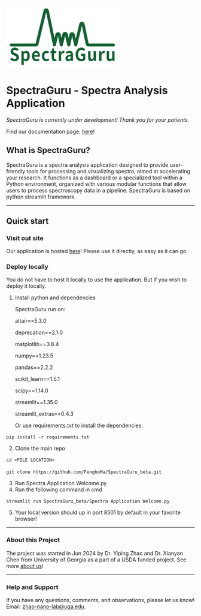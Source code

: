 <img src="logo.png" width="300">

# SpectraGuru - Spectra Analysis Application

*SpectraGuru is currently under development! Thank you for your patients.*

Find our documentation page: [here](https://fengboma.github.io/docs.spectraguru/)!

## What is SpectraGuru?
SpectraGuru is a spectra analysis application designed to provide user-friendly tools for processing and visualizing spectra, aimed at accelerating your research. It functions as a dashboard or a specialized tool within a Python environment, organized with various modular functions that allow users to process spectroscopy data in a pipeline. SpectraGuru is based on python streamlit framework. 

---

## Quick start

### Visit out site

Our application is hosted [here](empty)! Please use it directly, as easy as it can go.

### Deploy locally

You do not have to host it locally to use the application. But if you wish to deploy it locally. 

1. Install python and dependencies
   
   SpectraGuru run on:

    altair==5.3.0

    deprecation==2.1.0

    matplotlib==3.8.4

    numpy==1.23.5

    pandas==2.2.2

    scikit_learn==1.5.1

    scipy==1.14.0

    streamlit==1.35.0

    streamlit_extras==0.4.3


    Or use requirements.txt to install the dependencies: 

```
pip install -r requirements.txt
```

2. Clone the main repo

```
cd <FILE LOCATION>

git clone https://github.com/FengboMa/SpectraGuru_beta.git
```

3. Run Spectra Application Welcome.py
4. Run the following command in cmd

```
streamlit run SpectraGuru_beta/Spectra Application Welcome.py
```
5. Your local version should up in port 8501 by default in your favorite browser!

---

### About this Project
The project was started in Jun 2024 by Dr. Yiping Zhao and Dr. Xianyan Chen from University of Georgia as a part of a USDA funded project. See more [about us](https://www.zhao-nano-lab.com/)!

---

### Help and Support

If you have any questions, comments, and observations, please let us know! Email: zhao-nano-lab@uga.edu.





